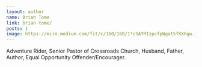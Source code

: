```yaml
---
layout: author
name: Brian Tome
link: brian-tome/
posts: 1
image: https://miro.medium.com/fit/c/160/160/1*cSAYRIzpcfpWgat5fKXhgw.jpeg
---
```


Adventure Rider, Senior Pastor of Crossroads Church, Husband, Father, Author, Equal Opportunity Offender/Encourager.
